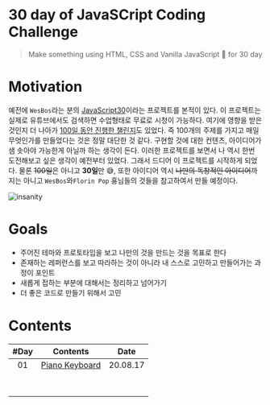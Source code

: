 # 30 day of JavaSCript Coding Challenge

> Make something using HTML, CSS and Vanilla JavaScript 🚀 for 30 day

# Motivation

예전에 `WesBos`라는 분의 [JavaScript30](https://javascript30.com/)이라는 프로젝트를 본적이 있다. 이 프로젝트는 실제로 유튜브에서도 검색하면 수업형태로 무료로 시청이 가능하다. 여기에 영향을 받은 것인지 더 나아가 [100일 동안 진행한 챌린지](https://www.florin-pop.com/blog/2019/09/100-days-100-projects/)도 있었다. 즉 100개의 주제를 가지고 매일 무엇인가를 만들었다는 것은 정말 대단한 것 같다. 구현할 것에 대한 컨텐츠, 아이디어가 샘 솟아야 가능한게 아닐까 하는 생각이 든다. 이러한 프로젝트를 보면서 나 역시 한번 도전해보고 싶은 생각이 예전부터 있었다. 그래서 드디어 이 프로젝트를 시작하게 되었다. 물론 <del>100일</del>은 아니고 **30일**만 😅, 또한 아이디어 역시 <del>나만의 독창적인 아이디어</del>까지는 아니고 `WesBos`와`Florin Pop` 횽님들의 것들을 참고하여서 만들 예정이다.

![insanity](https://mikesmoneytalks.ca/wp-content/uploads/2017/10/Albert-Einstein-Quotes-Insanity-1.jpg)

# Goals

- 주어진 테마와 프로토타입을 보고 나만의 것을 만드는 것을 목표로 한다
- 존재하는 레퍼런스를 보고 따라하는 것이 아니라 내 스스로 고민하고 만들어가는 과정이 포인트
- 새롭게 접하는 부분에 대해서는 정리하고 넘어가기
- 더 좋은 코드로 만들기 위해서 고민

# Contents

| #Day |             Contents              |   Date   |
| :--: | :-------------------------------: | :------: |
|  01  | [Piano Keyboard](day01/README.md) | 20.08.17 |
|      |                                   |          |
|      |                                   |          |
|      |                                   |          |
|      |                                   |          |
|      |                                   |          |
|      |                                   |          |
|      |                                   |          |
|      |                                   |          |
